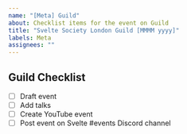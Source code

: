```yaml
---
name: "[Meta] Guild"
about: Checklist items for the event on Guild
title: "Svelte Society London Guild [MMMM yyyy]"
labels: Meta
assignees: ""
---
```


## Guild Checklist

- [ ] Draft event
- [ ] Add talks
- [ ] Create YouTube event
- [ ] Post event on Svelte #events Discord channel
